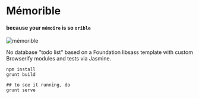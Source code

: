 # Mémorible
#### because your `mémoire` is so `orible`

![mémorible](http://i.imgur.com/rxwX16V.png?1)

No database "todo list" based on a Foundation libsass template with custom Browserify modules and tests via Jasmine.

```
npm install
grunt build

## to see it running, do
grunt serve
```
